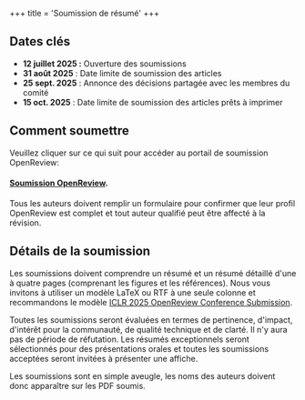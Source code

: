 +++
title = 'Soumission de résumé'
+++

## Dates clés
- **12 juillet 2025 :** Ouverture des soumissions
- **31 août 2025** : Date limite de soumission des articles
- **25 sept. 2025** : Annonce des décisions partagée avec les membres du comité
- **15 oct. 2025** : Date limite de soumission des articles prêts à imprimer

## Comment soumettre
Veuillez cliquer sur ce qui suit pour accéder au portail de soumission OpenReview:

#### [Soumission OpenReview](https://openreview.net/group?id=smashcon.org/SMASH/2025/Symposium&referrer=%5BHomepage%5D(%2F)#tab-your-consoles).

Tous les auteurs doivent remplir un formulaire pour confirmer que leur profil OpenReview est complet et tout auteur qualifié peut être affecté à la révision.

## Détails de la soumission
Les soumissions doivent comprendre un résumé et un résumé détaillé d'une à quatre pages (comprenant les figures et les références). Nous vous invitons à utiliser un modèle LaTeX ou RTF à une seule colonne et recommandons le modèle [ICLR 2025 OpenReview Conference Submission](https://www.overleaf.com/latex/templates/template-for-iclr-2025-conference-submission/gqzkdyycxtvt).

Toutes les soumissions seront évaluées en termes de pertinence, d'impact, d'intérêt pour la communauté, de qualité technique et de clarté. Il n'y aura pas de période de réfutation. Les résumés exceptionnels seront sélectionnés pour des présentations orales et toutes les soumissions acceptées seront invitées à présenter une affiche.

Les soumissions sont en simple aveugle, les noms des auteurs doivent donc apparaître sur les PDF soumis.
